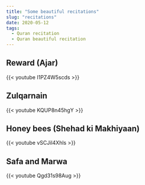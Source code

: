 ```yaml
---
title: "Some beautiful recitations"
slug: "recitations"
date: 2020-05-12
tags:
  - Quran recitation
  - Quran beautiful recitation
---
```


## Reward (Ajar)

{{< youtube I1PZ4W5scds >}}


## Zulqarnain

{{< youtube KQUP8n45hgY >}}


## Honey bees (Shehad ki Makhiyaan)

{{< youtube vSCJil4Xhls >}}

## Safa and Marwa

{{< youtube Qgd31s98Aug >}}
